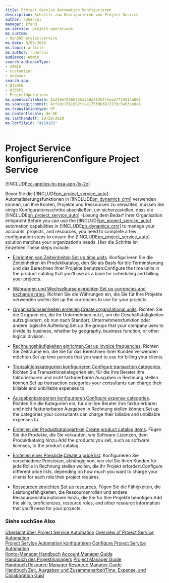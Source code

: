 ```yaml
---
title: Project Service Automation konfigurieren
description: Schritte zum Konfigurieren von Project Service
author: ruhercul
manager: kfend
ms.service: project-operations
ms.custom:
- dyn365-projectservice
ms.date: 8/03/2018
ms.topic: article
ms.author: ruhercul
audience: Admin
search.audienceType:
- admin
- customizer
- enduser
search.app:
- D365CE
- D365PS
- ProjectOperations
ms.openlocfilehash: 8a219ef0166565a550a7836ffeae37ffd514a001
ms.sourcegitcommit: 4cf1dc1561b92fca4175f0b3813133c5e63ce8e6
ms.translationtype: HT
ms.contentlocale: de-DE
ms.lasthandoff: 10/28/2020
ms.locfileid: "4129182"
---
```

# <a name="configure-project-service"></a><span data-ttu-id="24f15-103">Project Service konfigurieren</span><span class="sxs-lookup"><span data-stu-id="24f15-103">Configure Project Service</span></span>

[!INCLUDE[cc-applies-to-psa-app-1x-2x](../includes/cc-applies-to-psa-app-1x-2x.md)]

<span data-ttu-id="24f15-104">Bevor Sie die [!INCLUDE[pn_project_service_auto](../includes/pn-project-service-auto.md)]-Automatisierungsfunktionen in [!INCLUDE[pn_dynamics_crm](../includes/pn-dynamics-crm.md)] verwenden können, um Ihre Konten, Projekte und Ressourcen zu verwalten, müssen Sie einige Konfigurationsschritte abschließen, um sicherzustellen, dass die [!INCLUDE[pn_project_service_auto](../includes/pn-project-service-auto.md)] -Lösung dem Bedarf Ihrer Organisation entspricht.</span><span class="sxs-lookup"><span data-stu-id="24f15-104">Before you can use the [!INCLUDE[pn_project_service_auto](../includes/pn-project-service-auto.md)] automation capabilities in [!INCLUDE[pn_dynamics_crm](../includes/pn-dynamics-crm.md)] to manage your accounts, projects, and resources, you need to complete a few configuration steps to ensure the [!INCLUDE[pn_project_service_auto](../includes/pn-project-service-auto.md)] solution matches your organization’s needs.</span></span> <span data-ttu-id="24f15-105">Hier die Schritte im Einzelnen:</span><span class="sxs-lookup"><span data-stu-id="24f15-105">These steps include:</span></span>  
  
-   <span data-ttu-id="24f15-106">[Einrichten von Zeiteinheiten](../psa/set-up-time-units.md).</span><span class="sxs-lookup"><span data-stu-id="24f15-106">[Set up time units](../psa/set-up-time-units.md).</span></span> <span data-ttu-id="24f15-107">Konfigurieren Sie die Zeiteinheiten im Produktkatalog, den Sie als Basis für die Terminplanung und das Berechnen Ihrer Projekte benutzen.</span><span class="sxs-lookup"><span data-stu-id="24f15-107">Configure the time units in the product catalog that you’ll use as a base for scheduling and billing your projects.</span></span>  
  
-   <span data-ttu-id="24f15-108">[Währungen und Wechselkurse einrichten](../psa/set-up-currencies-exchange-rates.md).</span><span class="sxs-lookup"><span data-stu-id="24f15-108">[Set up currencies and exchange rates](../psa/set-up-currencies-exchange-rates.md).</span></span> <span data-ttu-id="24f15-109">Richten Sie die Währungen ein, die Sie für Ihre Projekte verwenden wollen.</span><span class="sxs-lookup"><span data-stu-id="24f15-109">Set up the currencies to use for your projects.</span></span>  
  
-   <span data-ttu-id="24f15-110">[Organisationseinheiten erstellen](../psa/create-organizational-units.md).</span><span class="sxs-lookup"><span data-stu-id="24f15-110">[Create organizational units](../psa/create-organizational-units.md).</span></span> <span data-ttu-id="24f15-111">Richten Sie die Gruppen ein, die Ihr Unternehmen nutzt, um die Geschäftstätigkeiten aufzugliedern, ob nun nach Standort, Unternehmensfunktion oder andere logische Aufteilung.</span><span class="sxs-lookup"><span data-stu-id="24f15-111">Set up the groups that your company uses to divide its business, whether by geography, business function, or other logical division.</span></span>  
  
-   <span data-ttu-id="24f15-112">[Rechnungshäufigkeiten einrichten](../psa/set-up-invoice-frequencies.md).</span><span class="sxs-lookup"><span data-stu-id="24f15-112">[Set up invoice frequencies](../psa/set-up-invoice-frequencies.md).</span></span> <span data-ttu-id="24f15-113">Richten Sie Zeiträume ein, die Sie für das Berechnen Ihrer Kunden verwenden möchten.</span><span class="sxs-lookup"><span data-stu-id="24f15-113">Set up time periods that you want to use for billing your clients.</span></span>  
  
-   <span data-ttu-id="24f15-114">[Transaktionskategorien konfigurieren](../psa/configure-transaction-categories.md).</span><span class="sxs-lookup"><span data-stu-id="24f15-114">[Configure transaction categories](../psa/configure-transaction-categories.md).</span></span> <span data-ttu-id="24f15-115">Richten Sie Transaktionskategorien ein, für die Ihre Berater ihre fakturierbaren und nicht fakturierbaren Ausgaben in Rechnung stellen können.</span><span class="sxs-lookup"><span data-stu-id="24f15-115">Set up transaction categories your consultants can charge their billable and unbillable expenses to.</span></span>  
  
-   <span data-ttu-id="24f15-116">[Ausgabenkategorien konfigurieren](../psa/configure-expense-categories.md).</span><span class="sxs-lookup"><span data-stu-id="24f15-116">[Configure expense categories](../psa/configure-expense-categories.md).</span></span> <span data-ttu-id="24f15-117">Richten Sie die Kategorien ein, für die Ihre Berater ihre fakturierbaren und nicht fakturierbaren Ausgaben in Rechnung stellen können.</span><span class="sxs-lookup"><span data-stu-id="24f15-117">Set up the categories your consultants can charge their billable and unbillable expenses to.</span></span>  
  
-   <span data-ttu-id="24f15-118">[Erstellen der Produktkatalogartikel](../psa/create-product-catalog-items.md).</span><span class="sxs-lookup"><span data-stu-id="24f15-118">[Create product catalog items](../psa/create-product-catalog-items.md).</span></span> <span data-ttu-id="24f15-119">Fügen Sie die Produkte, die Sie verkaufen, wie Software-Lizenzen, dem Produktkatalog hinzu.</span><span class="sxs-lookup"><span data-stu-id="24f15-119">Add the products you sell, such as software licenses, to the product catalog.</span></span>  
  
-   <span data-ttu-id="24f15-120">[Erstellen einer Preisliste](../psa/create-price-list.md).</span><span class="sxs-lookup"><span data-stu-id="24f15-120">[Create a price list](../psa/create-price-list.md).</span></span> <span data-ttu-id="24f15-121">Konfigurieren Sie verschiedene Preislisten, abhängig von, wie viel Sie Ihren Kunden für jede Rolle in Rechnung stellen wollen, die ihr Projekt erfordert.</span><span class="sxs-lookup"><span data-stu-id="24f15-121">Configure different price lists, depending on how much you want to charge your clients for each role their project requires.</span></span>  
  
-   <span data-ttu-id="24f15-122">[Ressourcen einrichten](../psa/set-up-resources.md).</span><span class="sxs-lookup"><span data-stu-id="24f15-122">[Set up resources](../psa/set-up-resources.md).</span></span> <span data-ttu-id="24f15-123">Fügen Sie die Fähigkeiten, die Leistungsfähigkeiten, die Ressourcenrollen und andere Ressourceninformationen hinzu, die Sie für Ihre Projekte benötigen.</span><span class="sxs-lookup"><span data-stu-id="24f15-123">Add the skills, proficiencies, resource roles, and other resource information that you’ll need for your projects.</span></span>  
  
### <a name="see-also"></a><span data-ttu-id="24f15-124">Siehe auch</span><span class="sxs-lookup"><span data-stu-id="24f15-124">See Also</span></span>  
 <span data-ttu-id="24f15-125">[Übersicht über Project Service Automation](../psa/overview.md) </span><span class="sxs-lookup"><span data-stu-id="24f15-125">[Overview of Project Service Automation](../psa/overview.md) </span></span>  
 <span data-ttu-id="24f15-126">[Project Service Automation konfigurieren](../psa/configure.md) </span><span class="sxs-lookup"><span data-stu-id="24f15-126">[Configure Project Service Automation](../psa/configure.md) </span></span>  
 <span data-ttu-id="24f15-127">[Konto-Manager Handbuch](../psa/account-manager-guide.md) </span><span class="sxs-lookup"><span data-stu-id="24f15-127">[Account Manager Guide](../psa/account-manager-guide.md) </span></span>  
 <span data-ttu-id="24f15-128">[Handbuch des Projektmanagers](../psa/project-manager-guide.md) </span><span class="sxs-lookup"><span data-stu-id="24f15-128">[Project Manager Guide](../psa/project-manager-guide.md) </span></span>  
 <span data-ttu-id="24f15-129">[Handbuch Resource Manager](../psa/resource-manager-guide.md) </span><span class="sxs-lookup"><span data-stu-id="24f15-129">[Resource Manager Guide](../psa/resource-manager-guide.md) </span></span>  
 [<span data-ttu-id="24f15-130">Handbuch Zeit, Ausgaben und Zusammenarbeit</span><span class="sxs-lookup"><span data-stu-id="24f15-130">Time, Expense, and Collaboration Guid</span></span>](../psa/time-expense-collaboration-guide.md)
